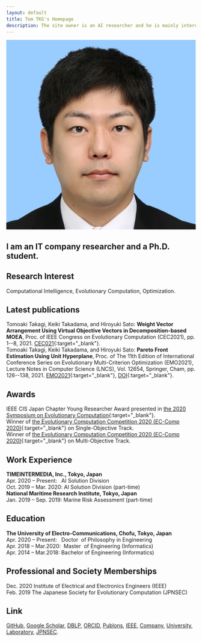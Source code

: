 ```yaml
---
layout: default
title: Tom TKG's Homepage
description: The site owner is an AI researcher and he is mainly interested in evolutionary computation and multi-objective optimization.　You can see his papers, codes, and images on this site.
---
```


<img class="profile-picture" src="myface.jpg">

## I am an IT company researcher and a Ph.D. student.

## Research Interest

Computational Intelligence, Evolutionary Computation, Optimization.

## Latest publications
Tomoaki Takagi, Keiki Takadama, and Hiroyuki Sato: **Weight Vector Arrangement Using Virtual Objective Vectors in Decomposition-based MOEA**, Proc. of IEEE Congress on Evolutionary Computation (CEC2021), pp. 1--8, 2021. [CEC021](https://cec2021.mini.pw.edu.pl/){:target="_blank"}.  
Tomoaki Takagi, Keiki Takadama, and Hiroyuki Sato: **Pareto Front Estimation Using Unit Hyperplane**, Proc. of The 11th Edition of International Conference Series on Evolutionary Multi-Criterion Optimization (EMO2021), Lecture Notes in Computer Science (LNCS), Vol. 12654, Springer, Cham, pp. 126--138, 2021. [EMO2021](https://emo2021.org){:target="_blank"}, [DOI](https://doi.org/10.1007/978-3-030-72062-9_11){:target="_blank"}.

## Awards
IEEE CIS Japan Chapter Young Researcher Award presented in [the 2020 Symposium on Evolutionary Computation](http://www.jpnsec.org/yra.html){:target="_blank"}.  
Winner of [the Evolutionary Computation Competition 2020 (EC-Comp 2020)](https://ec-comp.jpnsec.org/competitions/eccomp2020){:target="_blank"} on Single-Objective Track.  
Winner of [the Evolutionary Computation Competition 2020 (EC-Comp 2020)](https://ec-comp.jpnsec.org/competitions/eccomp2020){:target="_blank"} on Multi-Objective Track.  

## Work Experience
**TIMEINTERMEDIA, Inc., Tokyo, Japan**  
Apr. 2020 – Present: &nbsp;&nbsp;AI Solution Division  
Oct. 2019 – Mar. 2020: AI Solution Division (part-time)  
**National Maritime Research Institute, Tokyo, Japan**  
Jan. 2019 – Sep. 2019: Marine Risk Assessment (part-time)

## Education
**The University of Electro-Communications, Chofu, Tokyo, Japan**  
Apr. 2020 – Present: &nbsp;&nbsp;Doctor &nbsp;of Philosophy in Engineering  
Apr. 2018 – Mar.2020: &nbsp;Master &nbsp;of Engineering (Informatics)  
Apr. 2014 – Mar.2018: Bachelor of Engineering (Informatics)

## Professional and Society Memberships
Dec. 2020 Institute of Electrical and Electronics Engineers (IEEE)  
Feb. 2019 The Japanese Society for Evolutionary Computation (JPNSEC)  

## Link
[GitHub](https://github.com/tomtkg), [Google Scholar](https://scholar.google.co.jp/citations?user=jsYC8NMAAAAJ), [DBLP](https://dblp.uni-trier.de/pers/hd/t/Takagi:Tomoaki), [ORCID](https://orcid.org/0000-0003-3748-9797), [Publons](https://publons.com/researcher/3926140), [IEEE](https://ieee-collabratec.ieee.org/app/p/tomtkg), [Company](https://www.timedia.co.jp), [University](https://www.uec.ac.jp), [Laboratory](http://hs.hc.uec.ac.jp/index.php?%E9%AB%98%E6%9C%A8%20%E6%99%BA%E7%AB%A0), [JPNSEC](http://www.jpnsec.org).

